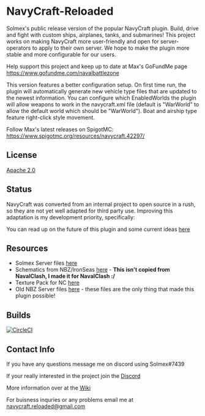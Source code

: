 # NavyCraft-Reloaded

Solmex's public release version of the popular NavyCraft plugin. Build, drive and fight with custom ships, airplanes, tanks, and submarines! This project works on making NavyCraft more user-friendly and open for server-operators to apply to their own server. We hope to make the plugin more stable and more configurable for our users.

Help support this project and keep up to date at Max's GoFundMe page https://www.gofundme.com/navalbattlezone

This version features a better configuration setup. On first time run, the plugin will automatically generate new vehicle type files that are updated to the newest information. You can configure which EnabledWorlds the plugin will allow weapons to work in the navycraft.xml file (default is "WarWorld" to allow the default world which should be "WarWorld"). Boat and airship type feature right-click style movement.

Follow Max's latest releases on SpigotMC: https://www.spigotmc.org/resources/navycraft.42297/

## License

[Apache 2.0](https://raw.githubusercontent.com/Solmex72/NavyCraft-Reloaded/master/LICENSE)

## Status

NavyCraft was converted from an internal project to open source in a rush, so they are not yet well adapted for third party use. Improving this adaptation is my development priority, specifically:

You can read up on the future of this plugin and some current ideas [here](https://github.com/Solmex72/NavyCraft-Reloaded/projects/1)

## Resources

- Solmex Server files [here](https://github.com/Solmex72/NavyCraft-Server)
- Schematics from NBZ/IronSeas [here](https://ironseas.tk/schematics) - **This isn't copied from NavalClash, I made it for NavalClash :/**
- Texture Pack for NC [here](https://github.com/Solmex72/NavyCraft-Textures)
- Old NBZ Server files [here](http://navalbattlezone.com/downloads/) - these files are the only thing that made this plugin possible!

## Builds
[![CircleCI](https://circleci.com/gh/Solmex72/NavyCraft-Reloaded.svg?style=svg)](https://circleci.com/gh/Solmex72/NavyCraft-Reloaded)

## Contact Info

If you have any questions message me on discord using Solmex#7439

If your really interested in the project join the [Discord](https://discord.gg/5XX3tyU)

More information over at the [Wiki](https://github.com/Solmex72/NavyCraft-Reloaded/wiki)

For buisness inquries or any problems email me at navycraft.reloaded@gmail.com
